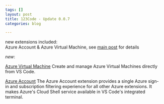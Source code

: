 ```yaml
---
tags: []
layout: post
title: 123Code - Update 0.0.7
categories: blog

---
```

new extensions included:  
Azure Account & Azure Virtual Machine, see [main post](http://the.cognitiveservices.ninja/blog/2021/05/30/123Code.html) for details

_new_:

[Azure Virtual Machine](https://marketplace.visualstudio.com/items?itemName=ms-azuretools.vscode-azurevirtualmachines) Create and manage Azure Virtual Machines directly from VS Code.

[Azure Account](https://marketplace.visualstudio.com/items?itemName=ms-vscode.azure-account) The Azure Account extension provides a single Azure sign-in and subscription filtering experience for all other Azure extensions. It makes Azure's Cloud Shell service available in VS Code's integrated terminal.